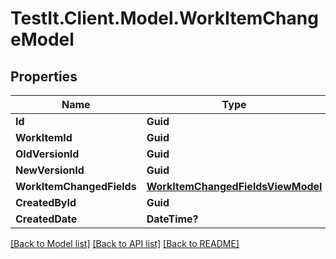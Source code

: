 # TestIt.Client.Model.WorkItemChangeModel

## Properties

Name | Type | Description | Notes
------------ | ------------- | ------------- | -------------
**Id** | **Guid** |  | 
**WorkItemId** | **Guid** |  | 
**OldVersionId** | **Guid** |  | 
**NewVersionId** | **Guid** |  | 
**WorkItemChangedFields** | [**WorkItemChangedFieldsViewModel**](WorkItemChangedFieldsViewModel.md) |  | [optional] 
**CreatedById** | **Guid** |  | 
**CreatedDate** | **DateTime?** |  | [optional] 

[[Back to Model list]](../README.md#documentation-for-models) [[Back to API list]](../README.md#documentation-for-api-endpoints) [[Back to README]](../README.md)

